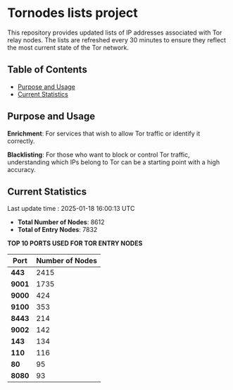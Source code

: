 # Tornodes lists project

This repository provides updated lists of IP addresses associated with Tor relay nodes. The lists are refreshed every 30 minutes to ensure they reflect the most current state of the Tor network.

## Table of Contents

- [Purpose and Usage](#purpose-and-usage)
- [Current Statistics](#current-statistics)


## Purpose and Usage

**Enrichment**: For services that wish to allow Tor traffic or identify it correctly.

**Blacklisting**: For those who want to block or control Tor traffic, understanding which IPs belong to Tor can be a starting point with a high accuracy.

## Current Statistics

Last update time : 2025-01-18 16:00:13 UTC

- **Total Number of Nodes**: 8612
- **Total of Entry Nodes**: 7832

**TOP 10 PORTS USED FOR TOR ENTRY NODES**

| **Port** | **Number of Nodes** |
|------|-----------------|
| **443**   | 2415  |
| **9001**   | 1735  |
| **9000**   | 424  |
| **9100**   | 353  |
| **8443**   | 214  |
| **9002**   | 142  |
| **143**   | 134  |
| **110**   | 116  |
| **80**   | 95  |
| **8080**   | 93  |

